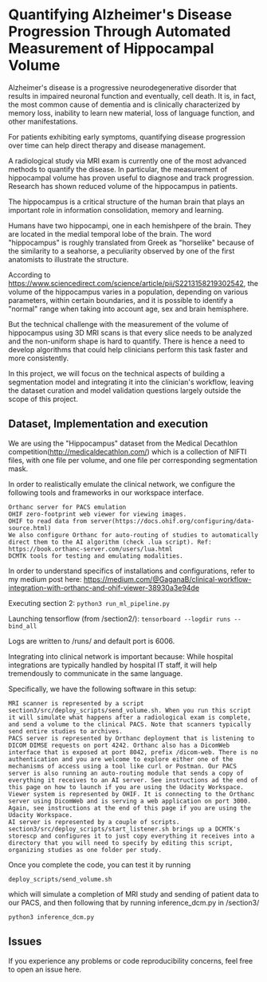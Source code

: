 # Quantifying Alzheimer's Disease Progression Through Automated Measurement of Hippocampal Volume

Alzheimer's disease is a progressive neurodegenerative disorder that results in impaired neuronal function and eventually, cell death. It is, in fact, the most common cause of dementia and is clinically characterized by memory loss, inability to learn new material, loss of language function, and other manifestations.

For patients exhibiting early symptoms, quantifying disease progression over time can help direct therapy and disease management.

A radiological study via MRI exam is currently one of the most advanced methods to quantify the disease. In particular, the measurement of hippocampal volume has proven useful to diagnose and track progression. Research has shown reduced volume of the hippocampus in patients.

The hippocampus is a critical structure of the human brain that plays an important role in information consolidation, memory and learning. 

Humans have two hippocampi, one in each hemishpere of the brain. They are located in the medial temporal lobe of the brain. The word "hippocampus" is roughly translated from Greek as "horselike" because of the similarity to a seahorse, a peculiarity observed by one of the first anatomists to illustrate the structure.

According to https://www.sciencedirect.com/science/article/pii/S2213158219302542, the volume of the hippocampus varies in a population, depending on various parameters, within certain boundaries, and it is possible to identify a "normal" range when taking into account age, sex and brain hemisphere.

But the technical challenge with the measurement of the volume of hippocampus using 3D MRI scans is that every slice needs to be analyzed and the non-uniform shape is hard to quantify. There is hence a need to develop algorithms that could help clinicians perform this task faster and more consistently.

In this project, we will focus on the technical aspects of building a segmentation model and integrating it into the clinician's workflow, leaving the dataset curation and model validation questions largely outside the scope of this project.

## Dataset, Implementation and execution

We are using the "Hippocampus" dataset from the Medical Decathlon competition(http://medicaldecathlon.com/) which is a collection of NIFTI files, with one file per volume, and one file per corresponding segmentation mask. 

In order to realistically emulate the clinical network, we configure the following tools and frameworks in our workspace interface. 

    Orthanc server for PACS emulation
    OHIF zero-footprint web viewer for viewing images. 
    OHIF to read data from server(https://docs.ohif.org/configuring/data-source.html)
    We also configure Orthanc for auto-routing of studies to automatically direct them to the AI algorithm (check .lua script). Ref: https://book.orthanc-server.com/users/lua.html
    DCMTK tools for testing and emulating modalities. 
  
In order to understand specifics of installations and configurations, refer to my medium post here: https://medium.com/@GaganaB/clinical-workflow-integration-with-orthanc-and-ohif-viewer-38930a3e94de

Executing section 2:
```python3 run_ml_pipeline.py```

Launching tensorflow (from /section2/):
```tensorboard --logdir runs --bind_all```

Logs are written to /runs/ and default port is 6006.

Integrating into clinical network is important because: While hospital integrations are typically handled by hospital IT staff, it will help tremendously to communicate in the same language.

Specifically, we have the following software in this setup:

    MRI scanner is represented by a script section3/src/deploy_scripts/send_volume.sh. When you run this script it will simulate what happens after a radiological exam is complete, and send a volume to the clinical PACS. Note that scanners typically send entire studies to archives.
    PACS server is represented by Orthanc deployment that is listening to DICOM DIMSE requests on port 4242. Orthanc also has a DicomWeb interface that is exposed at port 8042, prefix /dicom-web. There is no authentication and you are welcome to explore either one of the mechanisms of access using a tool like curl or Postman. Our PACS server is also running an auto-routing module that sends a copy of everything it receives to an AI server. See instructions ad the end of this page on how to launch if you are using the Udacity Workspace.
    Viewer system is represented by OHIF. It is connecting to the Orthanc server using DicomWeb and is serving a web application on port 3000. Again, see instructions at the end of this page if you are using the Udacity Workspace.
    AI server is represented by a couple of scripts. section3/src/deploy_scripts/start_listener.sh brings up a DCMTK's storescp and configures it to just copy everything it receives into a directory that you will need to specify by editing this script, organizing studies as one folder per study. 
    
Once you complete the code, you can test it by running

    deploy_scripts/send_volume.sh

which will simulate a completion of MRI study and sending of patient data to our PACS, and then following that by running inference_dcm.py in /section3/

```python3 inference_dcm.py``` 

## Issues
If you experience any problems or code reproducibility concerns, feel free to open an issue here. 






